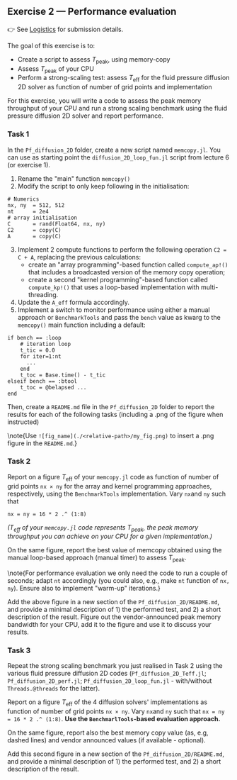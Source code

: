 <!--This file was generated, do not modify it.-->
## Exercise 2 — **Performance evaluation**

👉 See [Logistics](/logistics/#submission) for submission details.

The goal of this exercise is to:
- Create a script to assess $T_\mathrm{peak}$, using memory-copy
- Assess $T_\mathrm{peak}$ of your CPU
- Perform a strong-scaling test: assess $T_\mathrm{eff}$ for the fluid pressure diffusion 2D solver as function of number of grid points and implementation

For this exercise, you will write a code to assess the peak memory throughput of your CPU and run a strong scaling benchmark using the fluid pressure diffusion 2D solver and report performance.

### Task 1

In the `Pf_diffusion_2D` folder, create a new script named `memcopy.jl`. You can use as starting point the `diffusion_2D_loop_fun.jl` script from lecture 6 (or exercise 1).

1. Rename the "main" function `memcopy()`
2. Modify the script to only keep following in the initialisation:

````julia:ex1
# Numerics
nx, ny  = 512, 512
nt      = 2e4
# array initialisation
C       = rand(Float64, nx, ny)
C2      = copy(C)
A       = copy(C)
````

3. Implement 2 compute functions to perform the following operation `C2 = C + A`, replacing the previous calculations:
    - create an "array programming"-based function called `compute_ap!()` that includes a broadcasted version of the memory copy operation;
    - create a second "kernel programming"-based function called `compute_kp!()` that uses a loop-based implementation with multi-threading.
4. Update the `A_eff` formula accordingly.
5. Implement a switch to monitor performance using either a manual approach or `BenchmarkTools` and pass the `bench` value as kwarg to the `memcopy()` main function including a default:

````julia:ex2
if bench == :loop
    # iteration loop
    t_tic = 0.0
    for iter=1:nt
      ...
    end
    t_toc = Base.time() - t_tic
elseif bench == :btool
    t_toc = @belapsed ...
end
````

Then, create a `README.md` file in the `Pf_diffusion_2D` folder to report the results for each of the following tasks (including a .png of the figure when instructed)

\note{Use `![fig_name](./<relative-path>/my_fig.png)` to insert a .png figure in the `README.md`.}

### Task 2

Report on a figure $T_\mathrm{eff}$ of your `memcopy.jl` code as function of number of grid points `nx × ny` for the array and kernel programming approaches, respectively, using the `BenchmarkTools` implementation. Vary `nx`and `ny` such that

````julia:ex3
nx = ny = 16 * 2 .^ (1:8)
````

_($T_\mathrm{eff}$ of your `memcopy.jl` code represents $T_\mathrm{peak}$, the peak memory throughput you can achieve on your CPU for a given implementation.)_

On the same figure, report the best value of memcopy obtained using the manual loop-based approach (manual timer) to assess $T_\mathrm{peak}$.

\note{For performance evaluation we only need the code to run a couple of seconds; adapt `nt` accordingly (you could also, e.g., make `nt` function of `nx, ny`). Ensure also to implement "warm-up" iterations.}

Add the above figure in a new section of the `Pf_diffusion_2D/README.md`, and provide a minimal description of 1) the performed test, and 2) a short description of the result. Figure out the vendor-announced peak memory bandwidth for your CPU, add it to the figure and use it to discuss your results.

### Task 3

Repeat the strong scaling benchmark you just realised in Task 2 using the various fluid pressure diffusion 2D codes (`Pf_diffusion_2D_Teff.jl`; `Pf_diffusion_2D_perf.jl`; `Pf_diffusion_2D_loop_fun.jl` - with/without `Threads.@threads` for the latter).

Report on a figure $T_\mathrm{eff}$ of the 4 diffusion solvers' implementations as function of number of grid points `nx × ny`. Vary `nx`and `ny` such that `nx = ny = 16 * 2 .^ (1:8)`. **Use the `BenchmarlTools`-based evaluation approach.**

On the same figure, report also the best memory copy value (as, e.g, dashed lines) and vendor announced values (if available - optional).

Add this second figure in a new section of the `Pf_diffusion_2D/README.md`, and provide a minimal description of 1) the performed test, and 2) a short description of the result.


